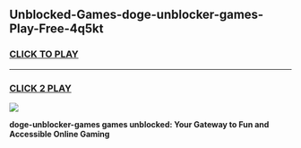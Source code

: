 
## Unblocked-Games-doge-unblocker-games-Play-Free-4q5kt
<h3>
<a href="https://premium76.site?title=doge-unblocker-games&ref=21A">CLICK TO PLAY</a></h3>
<hr>

<h3>
<a href="https://premium76.site?title=doge-unblocker-games&ref=21A">CLICK 2 PLAY</a>
  
</h3>

<a href="https://premium76.site?title=doge-unblocker-games&ref=21A"><img src="https://clearcache.store/games.png"></a>


**doge-unblocker-games games unblocked: Your Gateway to Fun and Accessible Online Gaming**
